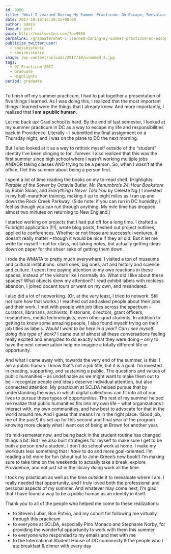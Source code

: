 ```yaml
---
id: 9950
title: 'What I Learned During My Summer Practicum: On Escape, Reevaluation, and Being a Public Human'
date: 2017-10-16T15:30:15+00:00
author: admin
layout: post
guid: http://emilyesten.com/?p=9950
permalink: /graduate/what-i-learned-during-my-summer-practicum-on-escape-reevaluation-and-being-a-public-human/
publicize_twitter_user:
  - sheishistoric
  - sheishistoric
image: /wp-content/uploads/2017/10/unnamed-2.jpg
tags:
  - DC Practicum 2017
  - Graduate
  - Highlights
period: graduate
---
```

To finish off my summer practicum, I had to put together a presentation of five things I learned. As I was doing this, I realized that the most important things I learned were the things that I already knew. And more importantly, I realized that **I am a public human.**

Let me back up: Grad school is hard. By the end of last semester, I looked at my summer practicum in DC as a way to escape my life and responsibilities back in Providence. Literally – I submitted my final assignment on a Thursday night, and I was on the plane to DC the next morning.

But I also looked at it as a way to rethink myself outside of the &#8220;student&#8221; identity I&#8217;ve been clinging to for…forever. I also realized that this was the first summer since high school where I wasn&#8217;t working multiple jobs AND/OR taking classes AND trying to be a person. So, when I wasn&#8217;t at the office, I let this summer about being a person first.

I spent a lot of time reading the books on my to-read shelf. (Highlights: _Parable of the Sower_ by Octavia Butler, _Mr. Penumbra&#8217;s 24-Hour Bookstore_ by Robin Sloan, and _Everything I Never Told You_ by Celeste Ng.) I invested in my half-marathon training, making it up to eight miles as I ran up and down the Rock Creek Parkway. (Side note: if you can run in DC humidity, I feel as though you can run through anything. My mile time has dropped almost two minutes on returning to New England.)

I started working on projects that I had put off for a long time. I drafted a Fulbright application (!!!), wrote blog posts, fleshed out project outlines, applied to conferences. Whether or not those are successful ventures, it doesn&#8217;t really matter – though it would be nice if they all did. But it let me write for myself – not for class, not taking notes, but actually getting ideas down on paper for the sheer sake of getting them down.

I rode the WMATA to pretty much everywhere. I visited a ton of museums and cultural institutions: small ones, big ones, art and history and science and culture. I spent time paying attention to my own reactions in these spaces, instead of the visitors like I normally do. What did I like about these spaces? What objects drew my attention? I read exhibit labels with reckless abandon, I joined docent tours or went on my own, and meandered.

I also did a lot of networking. (Or, at the very least, I tried to network. Still not sure how that works.) I reached out and asked people about their jobs and their work. I met with people with job titles across the spectrum &#8211; curators, librarians, archivists, historians, directors, grant officers, researchers, media technologists, even other grad students. In addition to getting to know some amazing people, I also found myself trying on their job titles as labels. _Would I want to be here in a year? Can I see myself doing this type of work?_ I came out of almost all these conversations feeling really excited and energized to do exactly what they were doing – only to have the next conversation help me imagine a totally different life or opportunity.

And what I came away with, towards the very end of the summer, is this: I am a public human. I know that&#8217;s not a job title, but it is a goal. I&#8217;m invested in creating, supporting, and sustaining a public. The questions and values of public humanities – as undefinable as we might want to make them out to be – recognize people _and_ ideas deserve individual attention, but also connected attention. My practicum at SCLDA helped pursue that by understanding the ways in which digital collections can fit into all of our lives to pursue these types of opportunities. The rest of my summer helped me realize that public humanities fits into my own life &#8211; what organizations I interact with, my own communities, and how best to advocate for that in the world around me. And I guess that means I&#8217;m in the right place. (Good job, me of the past!) it&#8217;s set up for this second and final year of the program knowing more clearly what I want out of being at Brown for another year.

It&#8217;s mid-semester now, and being back in the student routine has changed things a bit. But I&#8217;ve also built strategies for myself to make sure I get to be both a person _and_ a student. I don&#8217;t do school work at home. I make my workouts less something that I _have_ to do and more goal-oriented. I&#8217;m reading a bit more for fun (shout out to John Green&#8217;s new book!) I’m making sure to take time on the weekends to actually take a break, explore Providence, and not just sit in the library doing work all the time.

I took my practicum as well as the time outside it to reevaluate where I am. I really needed that opportunity, and I truly loved both the professional and personal aspects of my summer. And whatever may come next, I&#8217;m glad that I have found a way to be a public human as an identity in itself.

Thank you to all of the people who helped me come to these realizations:

  * to Steven Lubar, Ron Potvin, and my cohort for following me virtually through this practicum
  * to everyone at SCLDA, especially Pino Monaco and Stephanie Norby, for providing the wonderful opportunity to work with them this summer
  * to everyone who responded to my emails and met with me
  * to the International Student House of DC community & the people who I ate breakfast & dinner with every day
